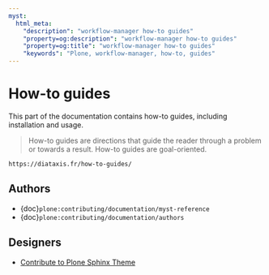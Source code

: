 ```yaml
---
myst:
  html_meta:
    "description": "workflow-manager how-to guides"
    "property=og:description": "workflow-manager how-to guides"
    "property=og:title": "workflow-manager how-to guides"
    "keywords": "Plone, workflow-manager, how-to, guides"
---
```


# How-to guides

This part of the documentation contains how-to guides, including installation and usage.

> How-to guides are directions that guide the reader through a problem or towards a result.
> How-to guides are goal-oriented.

```{seealso}
https://diataxis.fr/how-to-guides/
```


## Authors

-   {doc}`plone:contributing/documentation/myst-reference`
-   {doc}`plone:contributing/documentation/authors`


## Designers

-   [Contribute to Plone Sphinx Theme](https://plone-sphinx-theme.readthedocs.io/guides/contribute.html)
